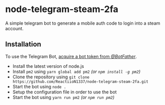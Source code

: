 # node-telegram-steam-2fa

A simple telegram bot to generate a mobile auth code to login into a steam account.

## Installation

To use the Telegram Bot, [acquire a bot token from *@BotFather*](https://core.telegram.org/bots#6-botfather).

- Install the latest version of node.js
- Install `pm2` using `yarn global add pm2` *(or `npm install -g pm2`)*
- Clone the repository using `git clone https://github.com/ReactiioN1337/node-telegram-steam-2fa.git`
- Start the bot using `node .`
- Setup the configuration file in order to use the bot
- Start the bot using `yarn run pm2` *(or `npm run pm2`)*

